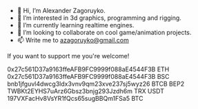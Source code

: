 - 👋 Hi, I’m Alexander Zagoruyko.
- 👀 I’m interested in 3d graphics, programming and rigging.
- 🌱 I’m currently learning realtime engines.
- 💞️ I’m looking to collaborate on cool game/animation projects.
- 📫 Write me to azagoruyko@gmail.com

If you want to support me you're welcome!

0x27c561D37a9163ffeAFB9FC9999f088aE4544F3B ETH<br>
0x27c561D37a9163ffeAFB9FC9999f088aE4544F3B BSC<br>
bnb1jfguvl4dwcg3ldx3vnv9qm23xve237sj5wyz26 BTCB BEP2<br>
TWBKt2EYHS7uArz6Gbsz3bnjg293Jzdh6m TRX USDT<br>
197VXFacHv8VsYR1fQcs65sugBBQm1FSa5 BTC<br>
